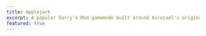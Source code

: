 ```yaml
---
title: Applejack
excerpt: A popular Garry's Mod gamemode built around Kurozael's original Cider Roleplaying System
featured: true
---
```

